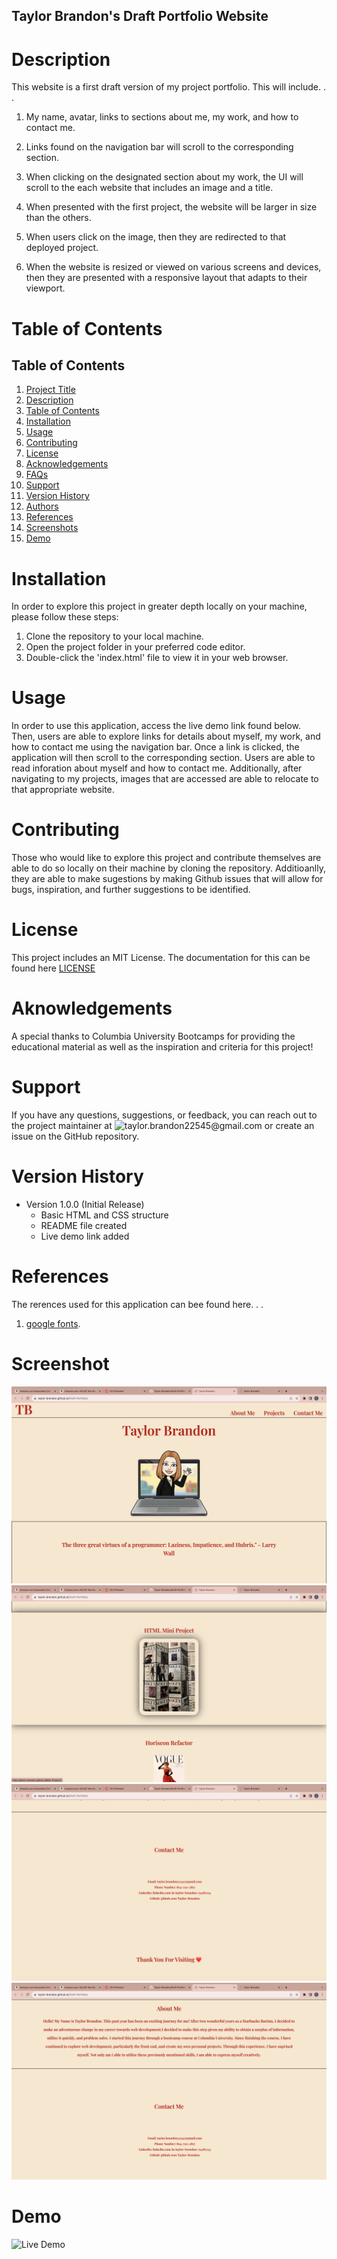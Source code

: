 ## Taylor Brandon's Draft Portfolio Website

# Description
This website is a first draft version of my project portfolio. This will include. . .

1. My name, avatar, links to sections about me, my work, and how to contact me.

2. Links found on the navigation bar will scroll to the corresponding section. 

3. When clicking on the designated section about my work, the UI will scroll to the each website that includes an image and a title.

4. When presented with the first project, the website will be larger in size than the others. 

5. When users click on the image, then they are redirected to that deployed project.

6. When the website is resized or viewed on various screens and devices, then they are presented with a responsive layout that adapts to their viewport.

# Table of Contents

## Table of Contents

1. [Project Title](#project-title)
2. [Description](#description)
3. [Table of Contents](#table-of-contents)
4. [Installation](#installation)
5. [Usage](#usage)
6. [Contributing](#contributing)
7. [License](#license)
8. [Acknowledgements](#acknowledgements)
9. [FAQs](#faqs)
10. [Support](#support)
11. [Version History](#version-history)
12. [Authors](#authors)
13. [References](#references)
14. [Screenshots](#screenshots)
15. [Demo](#demo)

# Installation
In order to explore this project in greater depth locally on your machine, please follow these steps:

1. Clone the repository to your local machine.
2. Open the project folder in your preferred code editor.
3. Double-click the 'index.html' file to view it in your web browser.


# Usage
In order to use this application, access the live demo link found below. Then, users are able to explore links for details about myself, my work, and how to contact me using the navigation bar. Once a link is clicked, the application will then scroll to the corresponding section. Users are able to read inforation about myself and how to contact me. Additionally, after navigating to my projects, images that are accessed are able to relocate to that appropriate website. 

# Contributing
Those who would like to explore this project and contribute themselves are able to do so locally on their machine by cloning the repository. Additioanlly, they are able to make sugestions by making Github issues that will allow for bugs, inspiration, and further suggestions to be identified. 

# License
This project includes an MIT License. The documentation for this can be found here [LICENSE](./LICENSE)

# Aknowledgements
A special thanks to Columbia University Bootcamps for providing the educational material as well as the inspiration and criteria for this project!

# Support
If you have any questions, suggestions, or feedback, you can reach out to the project maintainer at ![taylor.brandon22545@gmail.com](https://taylor.brandon22545@gmail.com) or create an issue on the GitHub repository.

# Version History
* Version 1.0.0 (Initial Release)
    * Basic HTML and CSS structure    
    * README file created
    * Live demo link added

# References
The rerences used for this application can bee found here. . .

1. [google fonts](https://fonts.google.com/).


# Screenshot
![Project Screenshot](./images/Css%3Ass1.png%20.png)
![Project Screenshot](./images/Css%3Ass2.png)
![Project Screenshot](./images/Css%3Ass3.png)
![Project Screenshot](./images/Css.ss4.png)

# Demo
![Live Demo](https://taylor-brandon.github.io/Draft-Portfolio/)
